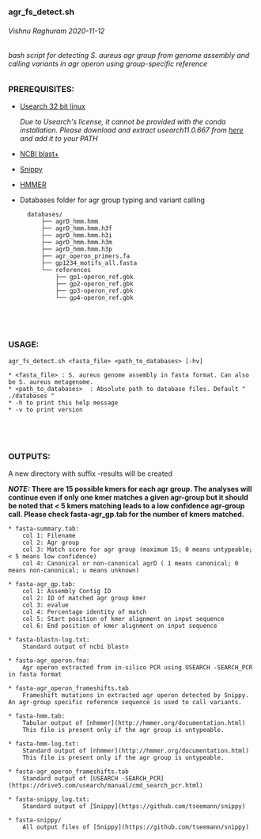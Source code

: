 ### agr_fs_detect.sh 
###### Vishnu Raghuram 2020-11-12 
###### bash script for detecting S. aureus agr group from genome assembly and calling variants in agr operon using group-specific reference


### PREREQUISITES:
* [Usearch 32 bit linux](https://drive5.com/usearch/)

	*Due to Usearch's license, it cannot be provided with the conda installation. Please download and extract usearch11.0.667 from [here](https://www.drive5.com/downloads/usearch11.0.667_i86linux32.gz) and add it to your PATH*
	
* [NCBI blast+](https://ftp.ncbi.nlm.nih.gov/blast/executables/blast+/LATEST/)
	
* [Snippy](https://github.com/tseemann/snippy)
	
* [HMMER](http://hmmer.org/)
	
* Databases folder for agr group typing and variant calling
		
		databases/
			├── agrD_hmm.hmm
			├── agrD_hmm.hmm.h3f
			├── agrD_hmm.hmm.h3i
			├── agrD_hmm.hmm.h3m
			├── agrD_hmm.hmm.h3p
			├── agr_operon_primers.fa
			├── gp1234_motifs_all.fasta
			└── references
				├── gp1-operon_ref.gbk
				├── gp2-operon_ref.gbk
				├── gp3-operon_ref.gbk
				└── gp4-operon_ref.gbk

			
&nbsp;	
---

### USAGE:
	agr_fs_detect.sh <fasta_file> <path_to_databases> [-hv]
	
	* <fasta_file> : S. aureus genome assembly in fasta format. Can also be S. aureus metagenome. 
	* <path_to_databases>  : Absolute path to database files. Default " ./databases "
	* -h to print this help message
	* -v to print version
&nbsp;
---

### OUTPUTS:

A new directory with suffix -results  will be created

***NOTE:*** **There are 15 possible kmers for each agr group. The analyses will continue even if only one kmer matches a given agr-group but it should be noted that < 5 kmers matching leads to a low confidence agr-group call. Please check fasta-agr_gp.tab for the number of kmers matched.** 

	* fasta-summary.tab:
		col 1: Filename
		col 2: Agr group
		col 3: Match score for agr group (maximum 15; 0 means untypeable; < 5 means low confidence)
		col 4: Canonical or non-canonical agrD ( 1 means canonical; 0 means non-canonical; u means unknown)
		
	* fasta-agr_gp.tab: 
		col 1: Assembly Contig ID
		col 2: ID of matched agr group kmer
		col 3: evalue
		col 4: Percentage identity of match
		col 5: Start position of kmer alignment on input sequence
		col 6: End position of kmer alignment on input sequence
	
	* fasta-blastn-log.txt:
		Standard output of ncbi blastn 
		
	* fasta-agr_operon.fna:
		Agr operon extracted from in-silico PCR using USEARCH -SEARCH_PCR in fasta format
	
	* fasta-agr_operon_frameshifts.tab
		Frameshift mutations in extracted agr operon detected by Snippy. An agr-group specific reference sequence is used to call variants. 
	
	* fasta-hmm.tab:
		Tabular output of [nhmmer](http://hmmer.org/documentation.html)
		This file is present only if the agr group is untypeable. 
		
	* fasta-hmm-log.txt:
		Standard output of [nhmmer](http://hmmer.org/documentation.html)
		This file is present only if the agr group is untypeable. 
		
	* fasta-agr_operon_frameshifts.tab
		Standard output of [USEARCH -SEARCH_PCR](https://drive5.com/usearch/manual/cmd_search_pcr.html)
	
	* fasta-snippy_log.txt:
		Standard output of [Snippy](https://github.com/tseemann/snippy)
		
	* fasta-snippy/
		All output files of [Snippy](https://github.com/tseemann/snippy)
